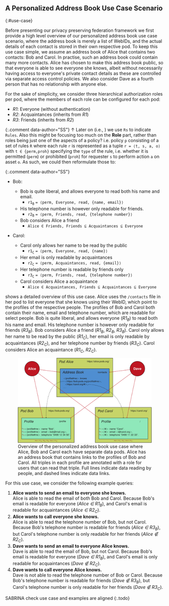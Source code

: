 ## A Personalized Address Book Use Case Scenario

{:#use-case}

Before presenting our privacy preserving federation framework we first provide a high level overview of our personalized address book use case scenario,
where the address book is merely a list of WebIDs,
and the actual details of each contact is stored in their own respective pod.
To keep this use case simple, we assume an address book of Alice that contains two contacts: Bob and Carol.
In practise, such an address book could contain many more contacts.
Alice has chosen to make this address book public,
so that everyone is able to see everyone she knows,
albeit without necessarily having access to everyone's private contact details as these are controlled via separate access control policies.
We also consider Dave as a fourth person that has no relationship with anyone else.

For the sake of simplicity, we consider three hierarchical authorization roles per pod,
where the members of each role can be configured for each pod:

- _R1_: Everyone (without authentication)
- _R2_: Acquaintances (inherits from _R1_)
- _R3_: Friends (inherits from _R2_)

{:.comment data-author="SS"}
↑ Later on (i.e., [](#access-policy-specification)) we use `Rs` to indicate `Rules`. Also this might be focusing too much on the **Role** part, rather than roles being just one of the aspects of a policy? i.e. policy `p` consisting of a set of rules `R` where each rule `r` is represented as a tuple `r = ⟨t, s, a, o⟩` with `t ∈ {perm,proh}` specifying the `type` of the rule, i.e. whether it is permitted (`perm`) or prohibited (`proh`) for requester `s` to perform action `a` on asset `o`. As such, we could then reformulate those to:

{:.comment data-author="SS"}

- Bob:

  - Bob is quite liberal, and allows everyone to read both his name and email.
    - `r1`<sub>`B`</sub> `= ⟨perm, Everyone, read, {name, email}⟩`
  - His telephone number is however only readable for friends.
    - `r2`<sub>`B`</sub> `= ⟨perm, Friends, read, {telephone number}⟩`
  - Bob considers Alice a friend
    - `Alice ∈ Friends, Friends ⊆ Acquaintances ⊆ Everyone`

- Carol:
  - Carol only allows her name to be read by the public
    - `r1`<sub>`C`</sub> `= ⟨perm, Everyone, read, {name}⟩`
  - Her email is only readable by acquaintances
    - `r2`<sub>`C`</sub> `= ⟨perm, Acquaintances, read, {email}⟩`
  - Her telephone number is readable by friends only
    - `r3`<sub>`C`</sub> `= ⟨perm, Friends, read, {telephone number}⟩`
  - Carol considers Alice a acquaintance
    - `Alice ∈ Acquaintances, Friends ⊆ Acquaintances ⊆ Everyone`

[](#figure-use-case) shows a detailed overview of this use case.
Alice uses the `/contacts` file in her pod to list everyone that she knows using their WebID,
which point to the profiles of the respective people.
The profiles of Bob and Carol both contain their name, email and telephone number,
which are readable for select people.
Bob is quite liberal, and allows everyone (_R1<sub>B</sub>_) to read both his name and email.
His telephone number is however only readable for friends (_R3<sub>B</sub>_).
Bob considers Alice a friend (_R1<sub>B</sub>_, _R2<sub>B</sub>_, _R3<sub>B</sub>_).
Carol only allows her name to be read by the public (_R1<sub>C</sub>_),
her email is only readable by acquaintances (_R2<sub>C</sub>_),
and her telephone number by friends (_R3<sub>C</sub>_).
Carol considers Alice an acquaintance (_R1<sub>C</sub>_, _R2<sub>C</sub>_).

<figure id="figure-use-case">
<img src="img/use-case.svg" alt="[Personal Address Book]" class="figure-width-twothird">
<figcaption markdown="block">
Overview of the personalized address book use case where Alice, Bob and Carol each have separate data pods.
Alice has an address book that contains links to the profiles of Bob and Carol.
All triples in each profile are annotated with a role for users that can read that triple.
Full lines indicate data reading by people,
and dashed lines indicate data links.
</figcaption>
</figure>

For this use case, we consider the following example queries:

1. **Alice wants to send an email to everyone she knows.**
   <br />
   Alice is able to read the email of both Bob and Carol.
   Because Bob's email is readable for everyone (_Alice ∈ R1<sub>B</sub>_),
   and Carol's email is readable for acquaintances (_Alice ∈ R2<sub>C</sub>_).
2. **Alice wants to call everyone she knows.**
   <br />
   Alice is able to read the telephone number of Bob, but not Carol.
   Because Bob's telephone number is readable for friends (_Alice ∈ R3<sub>B</sub>_),
   but Carol's telephone number is only readable for her friends (_Alice ∉ R2<sub>C</sub>_).
3. **Dave wants to send an email to everyone Alice knows.**
   <br />
   Dave is able to read the email of Bob, but not Carol.
   Because Bob's email is readable for everyone (_Dave ∈ R1<sub>B</sub>_),
   and Carol's email is only readable for acquaintances (_Dave ∉ R2<sub>C</sub>_).
4. **Dave wants to call everyone Alice knows.**
   <br />
   Dave is not able to read the telephone number of Bob or Carol.
   Because Bob's telephone number is readable for friends (_Dave ∉ R3<sub>B</sub>_),
   but Carol's telephone number is only readable for her friends (_Dave ∉ R3<sub>C</sub>_).

SABRINA check use case and examples are aligned
{:.todo}
